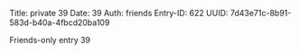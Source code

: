 Title: private 39
Date: 39
Auth: friends
Entry-ID: 622
UUID: 7d43e71c-8b91-583d-b40a-4fbcd20ba109

Friends-only entry 39
